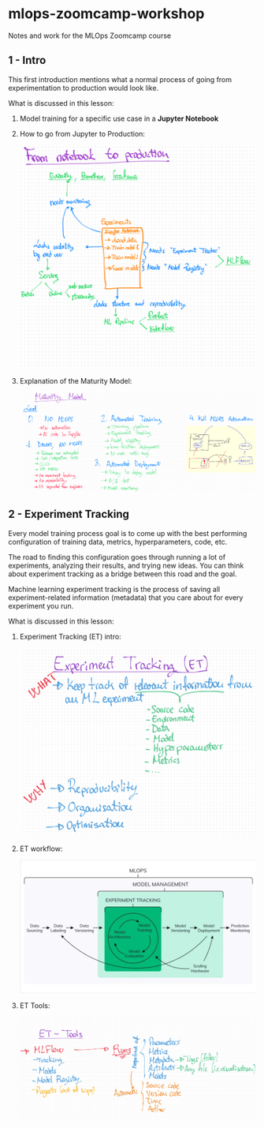 # mlops-zoomcamp-workshop

Notes and work for the MLOps Zoomcamp course

## 1 - Intro

This first introduction mentions what a normal process of going from experimentation to production would look like.

What is discussed in this lesson:

1. Model training for a specific use case in a **Jupyter Notebook**

2. How to go from Jupyter to Production:

    ![jupyter to production](01-intro/jupyter_to_production.png)

3. Explanation of the Maturity Model:

    ![maturity model](01-intro/maturity_model.png)

## 2 - Experiment Tracking

Every model training process goal is to come up with the best performing configuration of training data, metrics, hyperparameters, code, etc.

The road to finding this configuration goes through running a lot of experiments, analyzing their results, and trying new ideas. You can think about experiment tracking as a bridge between this road and the goal.

Machine learning experiment tracking is the process of saving all experiment-related information (metadata) that you care about for every experiment you run.

What is discussed in this lesson:

1. Experiment Tracking (ET) intro:

    ![et intro](02-experiment-tracking/experiment_tracking_intro.jpg)

2. ET workflow:

    ![et workflow](02-experiment-tracking/experiment_tracking_workflow.jpg)

3. ET Tools:

    ![et tools](02-experiment-tracking/experiment_tracking_tools.jpg)

